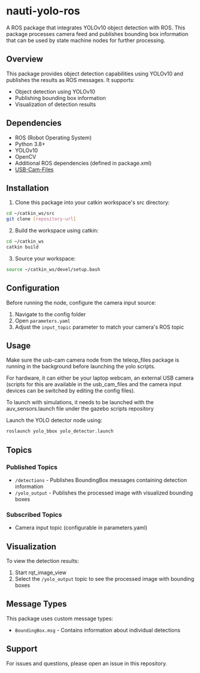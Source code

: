 # nauti-yolo-ros

A ROS package that integrates YOLOv10 object detection with ROS. This package processes camera feed and publishes bounding box information that can be used by state machine nodes for further processing.

## Overview

This package provides object detection capabilities using YOLOv10 and publishes the results as ROS messages. It supports:
- Object detection using YOLOv10
- Publishing bounding box information
- Visualization of detection results

## Dependencies

- ROS (Robot Operating System)
- Python 3.8+
- YOLOv10
- OpenCV
- Additional ROS dependencies (defined in package.xml)
- [USB-Cam-Files](https://github.com/nauti-quest/teleop_files)

## Installation

1. Clone this package into your catkin workspace's src directory:
```bash
cd ~/catkin_ws/src
git clone [repository-url]
```

2. Build the workspace using catkin:
```bash
cd ~/catkin_ws
catkin build
```

3. Source your workspace:
```bash
source ~/catkin_ws/devel/setup.bash
```

## Configuration

Before running the node, configure the camera input source:

1. Navigate to the config folder
2. Open `parameters.yaml`
3. Adjust the `input_topic` parameter to match your camera's ROS topic

## Usage

Make sure the usb-cam camera node from the teleop_files package is running in the background before launching the yolo scripts.

For hardware, it can either be your laptop webcam, an external USB camera (scripts for this are available in the usb_cam_files and the camera input devices can be switched by editing the config files). 

To launch with simulations, it needs to be launched with the auv_sensors.launch file under the gazebo scripts repository

Launch the YOLO detector node using:

```bash
roslaunch yolo_bbox yolo_detector.launch
```

## Topics

### Published Topics
- `/detections` - Publishes BoundingBox messages containing detection information
- `/yolo_output` - Publishes the processed image with visualized bounding boxes

### Subscribed Topics
- Camera input topic (configurable in parameters.yaml)

## Visualization

To view the detection results:
1. Start rqt_image_view
2. Select the `/yolo_output` topic to see the processed image with bounding boxes

## Message Types

This package uses custom message types:
- `BoundingBox.msg` - Contains information about individual detections

## Support
For issues and questions, please open an issue in this repository.
